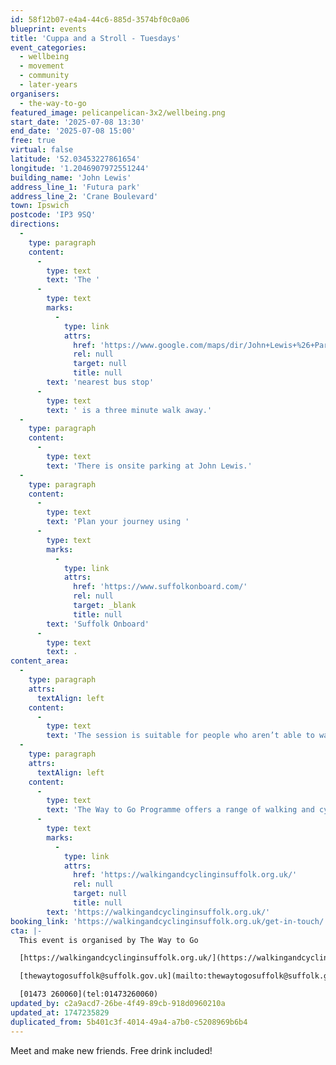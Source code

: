 ```yaml
---
id: 58f12b07-e4a4-44c6-885d-3574bf0c0a06
blueprint: events
title: 'Cuppa and a Stroll - Tuesdays'
event_categories:
  - wellbeing
  - movement
  - community
  - later-years
organisers:
  - the-way-to-go
featured_image: pelicanpelican-3x2/wellbeing.png
start_date: '2025-07-08 13:30'
end_date: '2025-07-08 15:00'
free: true
virtual: false
latitude: '52.03453227861654'
longitude: '1.2046907972551244'
building_name: 'John Lewis'
address_line_1: 'Futura park'
address_line_2: 'Crane Boulevard'
town: Ipswich
postcode: 'IP3 9SQ'
directions:
  -
    type: paragraph
    content:
      -
        type: text
        text: 'The '
      -
        type: text
        marks:
          -
            type: link
            attrs:
              href: 'https://www.google.com/maps/dir/John+Lewis+%26+Partners+at+Home,+Futura+park,+Crane+Boulevard,+Ipswich/Euro+Retail+Park,+Ipswich+IP3+9SQ/@52.0336885,1.2015803,17z/data=!3m1!4b1!4m14!4m13!1m5!1m1!1s0x47d99fc9744254d7:0x9a71b8ec62dccd1b!2m2!1d1.2046908!2d52.0343541!1m5!1m1!1s0x47d99fcbc9b9b531:0x761a37ae51494cb2!2m2!1d1.2049195!2d52.0334144!3e2?entry=ttu&g_ep=EgoyMDI1MDExMC4wIKXMDSoASAFQAw%3D%3D'
              rel: null
              target: null
              title: null
        text: 'nearest bus stop'
      -
        type: text
        text: ' is a three minute walk away.'
  -
    type: paragraph
    content:
      -
        type: text
        text: 'There is onsite parking at John Lewis.'
  -
    type: paragraph
    content:
      -
        type: text
        text: 'Plan your journey using '
      -
        type: text
        marks:
          -
            type: link
            attrs:
              href: 'https://www.suffolkonboard.com/'
              rel: null
              target: _blank
              title: null
        text: 'Suffolk Onboard'
      -
        type: text
        text: .
content_area:
  -
    type: paragraph
    attrs:
      textAlign: left
    content:
      -
        type: text
        text: 'The session is suitable for people who aren’t able to walk easily. We’ll work up to a half mile walk slowly over a number of sessions and each location offers lots of seating.'
  -
    type: paragraph
    attrs:
      textAlign: left
    content:
      -
        type: text
        text: 'The Way to Go Programme offers a range of walking and cycling groups, which meet regularly in Ipswich and Lowestoft. You can find out more by visiting their website - '
      -
        type: text
        marks:
          -
            type: link
            attrs:
              href: 'https://walkingandcyclinginsuffolk.org.uk/'
              rel: null
              target: null
              title: null
        text: 'https://walkingandcyclinginsuffolk.org.uk/'
booking_link: 'https://walkingandcyclinginsuffolk.org.uk/get-in-touch/'
cta: |-
  This event is organised by The Way to Go 

  [https://walkingandcyclinginsuffolk.org.uk/](https://walkingandcyclinginsuffolk.org.uk/)

  [thewaytogosuffolk@suffolk.gov.uk](mailto:thewaytogosuffolk@suffolk.gov.uk)

  [01473 260060](tel:01473260060)
updated_by: c2a9acd7-26be-4f49-89cb-918d0960210a
updated_at: 1747235829
duplicated_from: 5b401c3f-4014-49a4-a7b0-c5208969b6b4
---
```

Meet and make new friends. Free drink included!